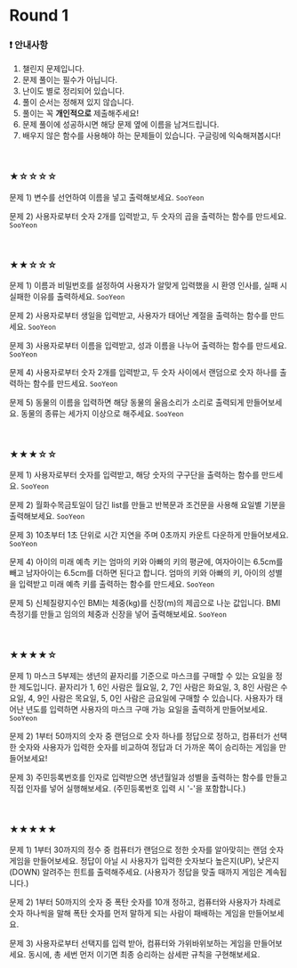 # Round 1

### ❗ 안내사항
1. 챌린지 문제입니다.
2. 문제 풀이는 필수가 아닙니다.
3. 난이도 별로 정리되어 있습니다.
4. 풀이 순서는 정해져 있지 않습니다.
5. 풀이는 꼭 **개인적으로** 제출해주세요!
6. 문제 풀이에 성공하시면 해당 문제 옆에 이름을 남겨드립니다.
7. 배우지 않은 함수를 사용해야 하는 문제들이 있습니다. 구글링에 익숙해져봅시다!

<br>

### ★☆☆☆☆

문제 1) 변수를 선언하여 이름을 넣고 출력해보세요. `SooYeon`

문제 2) 사용자로부터 숫자 2개를 입력받고, 두 숫자의 곱을 출력하는 함수를 만드세요. `SooYeon`

<br>

### ★★☆☆☆

문제 1) 이름과 비밀번호를 설정하여 사용자가 알맞게 입력했을 시 환영 인사를, 실패 시 실패한 이유를 출력하세요. `SooYeon`

문제 2) 사용자로부터 생일을 입력받고, 사용자가 태어난 계절을 출력하는 함수를 만드세요. `SooYeon`

문제 3) 사용자로부터 이름을 입력받고, 성과 이름을 나누어 출력하는 함수를 만드세요. `SooYeon`

문제 4) 사용자로부터 숫자 2개를 입력받고, 두 숫자 사이에서 랜덤으로 숫자 하나를 출력하는 함수를 만드세요. `SooYeon`

문제 5) 동물의 이름을 입력하면 해당 동물의 울음소리가 소리로 출력되게 만들어보세요. 동물의 종류는 세가지 이상으로 해주세요. `SooYeon`

<br>

### ★★★☆☆

문제 1) 사용자로부터 숫자를 입력받고, 해당 숫자의 구구단을 출력하는 함수를 만드세요. `SooYeon`

문제 2) 월화수목금토일이 담긴 list를 만들고 반복문과 조건문을 사용해 요일별 기분을 출력해보세요. `SooYeon`

문제 3) 10초부터 1초 단위로 시간 지연을 주며 0초까지 카운트 다운하게 만들어보세요. `SooYeon`

문제 4) 아이의 미래 예측 키는 엄마의 키와 아빠의 키의 평균에, 여자아이는 6.5cm를 빼고 남자아이는 6.5cm를 더하면 된다고 합니다. 엄마의 키와 아빠의 키, 아이의 성별을 입력받고 미래 예측 키를 출력하는 함수를 만드세요. `SooYeon`

문제 5) 신체질량지수인 BMI는 체중(kg)를 신장(m)의 제곱으로 나눈 값입니다. BMI 측정기를 만들고 임의의 체중과 신장을 넣어 출력해보세요. `SooYeon`

<br>

### ★★★★☆

문제 1) 마스크 5부제는 생년의 끝자리를 기준으로 마스크를 구매할 수 있는 요일을 정한 제도입니다. 끝자리가 1, 6인 사람은 월요일, 2, 7인 사람은 화요일, 3, 8인 사람은 수요일, 4, 9인 사람은 목요일, 5, 0인 사람은 금요일에 구매할 수 있습니다. 사용자가 태어난 년도를 입력하면 사용자의 마스크 구매 가능 요일을 출력하게 만들어보세요. `SooYeon`

문제 2) 1부터 50까지의 숫자 중 랜덤으로 숫자 하나를 정답으로 정하고, 컴퓨터가 선택한 숫자와 사용자가 입력한 숫자를 비교하여 정답과 더 가까운 쪽이 승리하는 게임을 만들어보세요!

문제 3) 주민등록번호를 인자로 입력받으면 생년월일과 성별을 출력하는 함수를 만들고 직접 인자를 넣어 실행해보세요. (주민등록번호 입력 시 '-'을 포함합니다.)

<br>

### ★★★★★

문제 1) 1부터 30까지의 정수 중 컴퓨터가 랜덤으로 정한 숫자를 알아맞히는 랜덤 숫자 게임을 만들어보세요. 정답이 아닐 시 사용자가 입력한 숫자보다 높은지(UP), 낮은지(DOWN) 알려주는 힌트를 출력해주세요. (사용자가 정답을 맞출 때까지 게임은 계속됩니다.)

문제 2) 1부터 50까지의 숫자 중 폭탄 숫자를 10개 정하고, 컴퓨터와 사용자가 차례로 숫자 하나씩을 말해 폭탄 숫자를 먼저 말하게 되는 사람이 패배하는 게임을 만들어보세요.

문제 3) 사용자로부터 선택지를 입력 받아, 컴퓨터와 가위바위보하는 게임을 만들어보세요. 동시에, 총 세번 먼저 이기면 최종 승리하는 삼세판 규칙을 구현해보세요.
